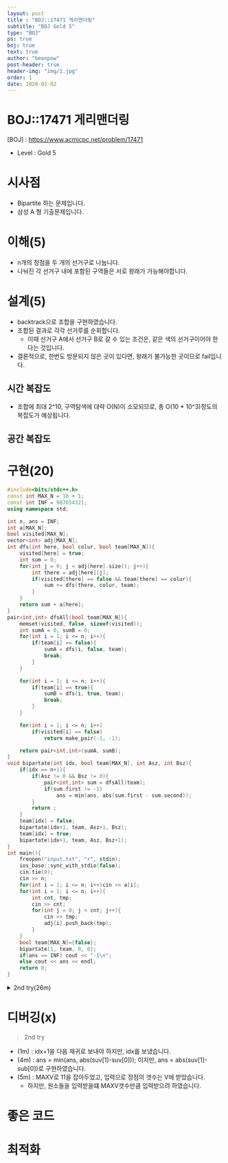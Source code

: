 ```yaml
---
layout: post
title : "BOJ::17471 게리맨더링"
subtitle: "BOJ Gold 5"
type: "BOJ"
ps: true
boj: true
text: true
author: "beenpow"
post-header: true
header-img: "img/1.jpg"
order: 1
date: 2020-02-02
---
```


# BOJ::17471 게리맨더링
[BOJ] : <https://www.acmicpc.net/problem/17471>
- Level : Gold 5

# 시사점
- Bipartite 하는 문제입니다.
- 삼성 A 형 기출문제입니다.

# 이해(5)
- n개의 정점을 두 개의 선거구로 나눕니다.
- 나눠진 각 선거구 내에 포함된 구역들은 서로 왕래가 가능해야합니다.

# 설계(5)
- backtrack으로 조합을 구현하였습니다.
- 조합된 결과로 각각 선거루를 순회합니다.
  - 이때 선거구 A에서 선거구 B로 갈 수 있는 조건은, 같은 색의 선거구이어야 한다는 것입니다.
- 결론적으로, 한번도 방문되지 않은 곳이 있다면, 왕래가 불가능한 곳이므로 fail입니다.

## 시간 복잡도
- 조합에 최대 2^10, 구역탐색에 대략 O(N)이 소모되므로, 총 O(10 * 10^3)정도의 복잡도가 예상됩니다.

## 공간 복잡도

# 구현(20)

```cpp
#include<bits/stdc++.h>
const int MAX_N = 10 + 1;
const int INF = 987654321;
using namespace std;

int n, ans = INF;
int a[MAX_N];
bool visited[MAX_N];
vector<int> adj[MAX_N];
int dfs(int here, bool colur, bool team[MAX_N]){
    visited[here] = true;
    int sum = 0;
    for(int j = 0; j < adj[here].size(); j++){
        int there = adj[here][j];
        if(visited[there] == false && team[there] == colur){
            sum += dfs(there, colur, team);
        }
    }
    return sum + a[here];
}
pair<int,int> dfsAll(bool team[MAX_N]){
    memset(visited, false, sizeof(visited));
    int sumA = 0, sumB = 0;
    for(int i = 1; i <= n; i++){
        if(team[i] == false){
            sumA = dfs(i, false, team);
            break;
        }
    }

    for(int i = 1; i <= n; i++){
        if(team[i] == true){
            sumB = dfs(i, true, team);
            break;
        }
    }

    for(int i = 1; i <= n; i++)
        if(visited[i] == false)
            return make_pair(-1, -1);

    return pair<int,int>(sumA, sumB);
}
void bipartate(int idx, bool team[MAX_N], int Asz, int Bsz){
    if(idx == n+1){
        if(Asz != 0 && Bsz != 0){
            pair<int,int> sum = dfsAll(team);
            if(sum.first != -1)
                ans = min(ans, abs(sum.first - sum.second));
        }
        return ;
    }
    team[idx] = false;
    bipartate(idx+1, team, Asz+1, Bsz);
    team[idx] = true;
    bipartate(idx+1, team, Asz, Bsz+1);
}
int main(){
    freopen("input.txt", "r", stdin);
    ios_base::sync_with_stdio(false);
    cin.tie(0);
    cin >> n;
    for(int i = 1; i <= n; i++)cin >> a[i];
    for(int i = 1; i <= n; i++){
        int cnt, tmp;
        cin >> cnt;
        for(int j = 0; j < cnt; j++){
            cin >> tmp;
            adj[i].push_back(tmp);
        }
    }
    bool team[MAX_N]={false};
    bipartate(1, team, 0, 0);
    if(ans == INF) cout << "-1\n";
    else cout << ans << endl;
    return 0;
}
```

<details markdown="1">
<summary> 2nd try(26m) </summary>

```cpp
#include<bits/stdc++.h>
#define endl '\n'
#define pb push_back
#define rep(i,a,b) for(int i=a;i<b;i++)
#define r_rep(i,a,b) for(int i=a;i>b;i--)
const int MAXV = 10 +1, inf = 0x3f3f3f3f;
using namespace std;

int V;
int a[MAXV];
bool seen[MAXV];
vector<int> adj[MAXV];
int suv[2], ans = inf;
void input(){
    cin >> V;
    rep(i, 1, V+1) cin >> a[i]; // 실수(5m) : MAXV까지 돌림
    rep(i, 1, V+1){
        int cnt; cin >> cnt;
        rep(j, 0, cnt){
            int x; cin >> x;
            adj[i].pb(x);
        }
    }
}
void dfs(int here, int who, bool myTeam[MAXV]){
    seen[here] = true;
    suv[who] += a[here];
    rep(i, 0, adj[here].size()){
        int there = adj[here][i];
        if(!seen[there] && myTeam[there])
            dfs(there, who, myTeam);
    }
}
bool able(vector<int> u, int who){
    bool myTeam[MAXV] = {false};
    memset(seen, false, sizeof(seen));
    memset(myTeam, false, sizeof(myTeam));
    rep(i, 0, u.size()) myTeam[u[i]] = true;
    dfs(u[0], who, myTeam);
    rep(i, 0, MAXV) if(myTeam[i] != seen[i]) return false;
    return true;
}
void backtrack(int idx, vector<int> u, vector<int> v){
    if(idx == V+1){
        if(u.size() == 0 || v.size() == 0) return;
        suv[0] = suv[1] = 0;
        if(able(u, 0) && able(v, 1))
            ans = min(ans, abs(suv[0] - suv[1])); // 실수(4m) : min안하고, ans계속 갱신함
        return;
    }
    u.pb(idx); backtrack(idx+1, u, v); u.pop_back(); // 실수(1m) : idx+1해야하는데,
    v.pb(idx); backtrack(idx+1, u, v); v.pop_back(); // idx보냄
}
void process(){
    input();
    vector<int> u, v;
    backtrack(1, u, v);
    if(ans == inf) cout << -1 << endl;
    else cout << ans << endl;
}
int main(){
    ios_base::sync_with_stdio(false);
    cin.tie(0); cout.tie(0);
    process();
    return 0;
}
```

</details>


# 디버깅(x)

> 2nd try
  - (1m) : idx+1을 다음 재귀로 보내야 하지만, idx를 보냈습니다. 
  - (4m) : ans = min(ans, abs(suv[1]-suv[0])); 이지만, ans = abs(suv[1]-sub[0])로 구현하였습니다.
  - (5m) : MAXV로 11을 잡아두었고, 입력으로 정점의 갯수는 V에 받았습니다.
    - 하지만, 원소들을 입력받을떄 MAXV갯수만큼 입력받으려 하였습니다.

# 좋은 코드

# 최적화
